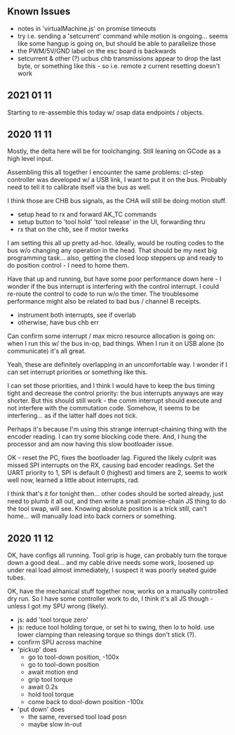 ## Known Issues

- notes in 'virtualMachine.js' on promise timeouts 
- try i.e. sending a 'setcurrent' command while motion is ongoing... seems like some hangup is going on, but should be able to parallelize those 
- the PWM/5V/GND label on the esc board is backwards 
- setcurrent & other (?) ucbus chb transmissions appear to drop the last byte, or something like this - so i.e. remote z current resetting doesn't work 

## 2021 01 11

Starting to re-assemble this today w/ osap data endpoints / objects. 

## 2020 11 11

Mostly, the delta here will be for toolchanging. Still leaning on GCode as a high level input.

Assembling this all together I encounter the same problems: cl-step controller was developed w/ a USB link, I want to put it on the bus. Probably need to tell it to calibrate itself via the bus as well.

I think those are CHB bus signals, as the CHA will still be doing motion stuff. 

- setup head to rx and forward AK_TC commands 
- setup button to 'tool hold' 'tool release' in the UI, forwarding thru
- rx that on the chb, see if motor twerks 

I am setting this all up pretty ad-hoc. Ideally, would be routing codes to the bus w/o changing any operation in the head. That should be my next big programming task... also, getting the closed loop steppers up and ready to do position control - I need to home them. 

Have that up and running, but have some poor performance down here - I wonder if the bus interrupt is interfering with the control interrupt. I could re-route the control to code to run w/o the timer. The troublesome performance might also be related to bad bus / channel B receipts. 

- instrument both interrupts, see if overlab 
- otherwise, have bus chb err 

Can confirm some interrupt / max micro resource allocation is going on: when I run this w/ the bus in-op, bad things. When I run it on USB alone (to communicate) it's all great. 

Yeah, these are definitely overlapping in an uncomfortable way. I wonder if I can set interrupt priorities or something like this. 

I can set those priorities, and I think I would have to keep the bus timing tight and decrease the control priority: the bus interrupts anyways are way shorter. But this should still work - the comm interrupt should execute and not interfere with the commutation code. Somehow, it seems to be interfering... as if the latter half does not tick.

Perhaps it's because I'm using this strange interrupt-chaining thing with the encoder reading. I can try some blocking code there. And, I hung the processor and am now having this slow bootloader issue. 

OK - reset the PC, fixes the bootloader lag. Figured the likely culprit was missed SPI interrupts on the RX, causing bad encoder readings. Set the UART priority to 1, SPI is default 0 (highest) and timers are 2, seems to work well now, learned a little about interrupts, rad. 

I think that's it for tonight then... other codes should be sorted already, just need to plumb it all out, and then write a small promise-chain JS thing to do the tool swap, will see. Knowing absolute position is a trick still, can't home... will manually load into back corners or something. 

## 2020 11 12

OK, have configs all running. Tool grip is huge, can probably turn the torque down a good deal... and my cable drive needs some work, loosened up under real load almost immediately, I suspect it was poorly seated guide tubes. 

OK, have the mechanical stuff together now, works on a manually controlled dry run. So I have some controller work to do, I think it's all JS though - unless I got my SPU wrong (likely). 

- js: add 'tool torque zero'
- js: reduce tool holding torque, or set hi to swing, then lo to hold. use lower clamping than releasing torque so things don't stick (?). 
- confirm SPU across machine 
- 'pickup' does 
    - go to tool-down position, -100x
    - go to tool-down position
    - await motion end 
    - grip tool torque
    - await 0.2s
    - hold tool torque 
    - come back to dool-down position -100x
- 'put down' does 
    - the same, reversed tool load posn 
    - maybe slow in-out 
